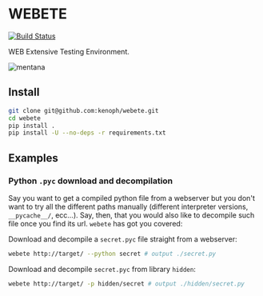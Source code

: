 # WEBETE

[![Build Status](https://travis-ci.org/kenoph/webete.svg?branch=master)](https://travis-ci.org/kenoph/webete)

WEB Extensive Testing Environment.

![mentana](https://user-images.githubusercontent.com/1985669/30066524-73e87bd6-9258-11e7-9a83-62963edac0c3.jpg)

## Install

```bash
git clone git@github.com:kenoph/webete.git
cd webete
pip install .
pip install -U --no-deps -r requirements.txt
```

## Examples

### Python `.pyc` download and decompilation

Say you want to get a compiled python file from a webserver but you don't
want to try all the different paths manually (different interpreter versions, `__pycache__/`, ecc...).
Say, then, that you would also like to decompile such file once you find its url.
`webete` has got you covered:

Download and decompile a `secret.pyc` file straight from a webserver:

```bash
webete http://target/ --python secret # output ./secret.py
```

Download and decompile `secret.pyc` from library `hidden`:

```bash
webete http://target/ -p hidden/secret # output ./hidden/secret.py
```
